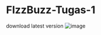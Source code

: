 # FIzzBuzz-Tugas-1
download latest version ![image](https://user-images.githubusercontent.com/73226439/194242922-6a104d0c-b577-42df-815a-09ef4ccf6119.png)

